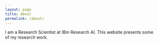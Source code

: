 ```yaml
---
layout: page
title: About
permalink: /about/
---
```


I am a Research Scientist at IBm Research AI. This website presents some of my research work.

